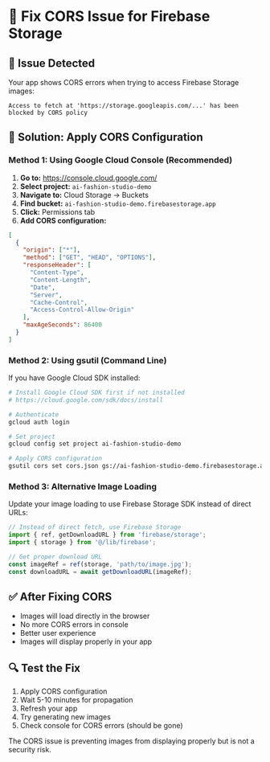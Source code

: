 # 🔧 Fix CORS Issue for Firebase Storage

## 🚨 Issue Detected
Your app shows CORS errors when trying to access Firebase Storage images:
```
Access to fetch at 'https://storage.googleapis.com/...' has been blocked by CORS policy
```

## 🔧 Solution: Apply CORS Configuration

### Method 1: Using Google Cloud Console (Recommended)
1. **Go to:** https://console.cloud.google.com/
2. **Select project:** `ai-fashion-studio-demo`
3. **Navigate to:** Cloud Storage → Buckets
4. **Find bucket:** `ai-fashion-studio-demo.firebasestorage.app`
5. **Click:** Permissions tab
6. **Add CORS configuration:**

```json
[
  {
    "origin": ["*"],
    "method": ["GET", "HEAD", "OPTIONS"],
    "responseHeader": [
      "Content-Type",
      "Content-Length",
      "Date",
      "Server",
      "Cache-Control",
      "Access-Control-Allow-Origin"
    ],
    "maxAgeSeconds": 86400
  }
]
```

### Method 2: Using gsutil (Command Line)
If you have Google Cloud SDK installed:

```bash
# Install Google Cloud SDK first if not installed
# https://cloud.google.com/sdk/docs/install

# Authenticate
gcloud auth login

# Set project
gcloud config set project ai-fashion-studio-demo

# Apply CORS configuration
gsutil cors set cors.json gs://ai-fashion-studio-demo.firebasestorage.app
```

### Method 3: Alternative Image Loading
Update your image loading to use Firebase Storage SDK instead of direct URLs:

```javascript
// Instead of direct fetch, use Firebase Storage
import { ref, getDownloadURL } from 'firebase/storage';
import { storage } from '@/lib/firebase';

// Get proper download URL
const imageRef = ref(storage, 'path/to/image.jpg');
const downloadURL = await getDownloadURL(imageRef);
```

## ✅ After Fixing CORS
- Images will load directly in the browser
- No more CORS errors in console
- Better user experience
- Images will display properly in your app

## 🔍 Test the Fix
1. Apply CORS configuration
2. Wait 5-10 minutes for propagation
3. Refresh your app
4. Try generating new images
5. Check console for CORS errors (should be gone)

The CORS issue is preventing images from displaying properly but is not a security risk.

